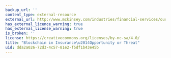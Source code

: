 ```yaml
---
backup_url: ''
content_type: external-resource
external_url: http://www.mckinsey.com/industries/financial-services/our-insights/blockchain-in-insurance-opportunity-or-threat
has_external_licence_warning: true
has_external_license_warning: true
is_broken: ''
license: https://creativecommons.org/licenses/by-nc-sa/4.0/
title: "Blockchain in Insurance\u2014Opportunity or Threat"
uid: dda2a026-72d3-4c57-81e2-f5df1b43e45b
---
```

